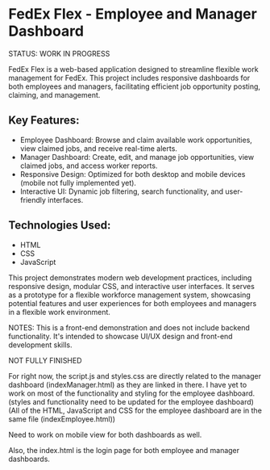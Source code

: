 # FedEx Flex - Employee and Manager Dashboard

STATUS: WORK IN PROGRESS

FedEx Flex is a web-based application designed to streamline flexible work management for FedEx. This project includes responsive dashboards for both employees and managers, facilitating efficient job opportunity posting, claiming, and management.

## Key Features:
- Employee Dashboard: Browse and claim available work opportunities, view claimed jobs, and receive real-time alerts.
- Manager Dashboard: Create, edit, and manage job opportunities, view claimed jobs, and access worker reports.
- Responsive Design: Optimized for both desktop and mobile devices (mobile not fully implemented yet).
- Interactive UI: Dynamic job filtering, search functionality, and user-friendly interfaces.

## Technologies Used:
- HTML
- CSS
- JavaScript

This project demonstrates modern web development practices, including responsive design, modular CSS, and interactive user interfaces. It serves as a prototype for a flexible workforce management system, showcasing potential features and user experiences for both employees and managers in a flexible work environment.

NOTES: This is a front-end demonstration and does not include backend functionality. It's intended to showcase UI/UX design and front-end development skills.

NOT FULLY FINISHED

For right now, the script.js and styles.css are directly related to the manager dashboard (indexManager.html) as they are linked in there. 
I have yet to work on most of the functionality and styling for the employee dashboard. (styles and functionality need to be updated for the employee dashboard)
(All of the HTML, JavaScript and CSS for the employee dashboard are in the same file (indexEmployee.html))


Need to work on mobile view for both dashboards as well.

Also, the index.html is the login page for both employee and manager dashboards.